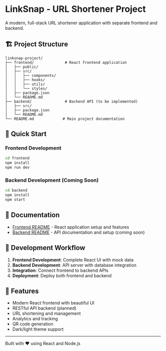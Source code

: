 # LinkSnap - URL Shortener Project

A modern, full-stack URL shortener application with separate frontend and backend.

## 🏗️ Project Structure

```
linksnap-project/
├── frontend/              # React frontend application
│   ├── public/
│   ├── src/
│   │   ├── components/
│   │   ├── hooks/
│   │   ├── utils/
│   │   └── styles/
│   ├── package.json
│   └── README.md
├── backend/               # Backend API (to be implemented)
│   ├── src/
│   ├── package.json
│   └── README.md
└── README.md             # Main project documentation
```

## 🚀 Quick Start

### Frontend Development
```bash
cd frontend
npm install
npm run dev
```

### Backend Development (Coming Soon)
```bash
cd backend
npm install
npm start
```

## 📖 Documentation

- [Frontend README](./frontend/README.md) - React application setup and features
- [Backend README](./backend/README.md) - API documentation and setup (coming soon)

## 🔧 Development Workflow

1. **Frontend Development**: Complete React UI with mock data
2. **Backend Development**: API server with database integration
3. **Integration**: Connect frontend to backend APIs
4. **Deployment**: Deploy both frontend and backend

## 🌟 Features

- Modern React frontend with beautiful UI
- RESTful API backend (planned)
- URL shortening and management
- Analytics and tracking
- QR code generation
- Dark/light theme support

---

Built with ❤️ using React and Node.js